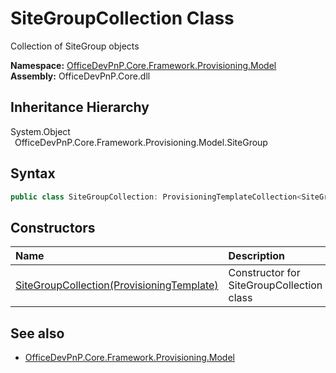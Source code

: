 # SiteGroupCollection Class
 Collection of SiteGroup objects   

**Namespace:** [OfficeDevPnP.Core.Framework.Provisioning.Model](OfficeDevPnP.Core.Framework.Provisioning.Model.md)  
**Assembly:** OfficeDevPnP.Core.dll  
## Inheritance Hierarchy
System.Object  
&ensp;OfficeDevPnP.Core.Framework.Provisioning.Model.SiteGroup  
## Syntax
```C#
public class SiteGroupCollection: ProvisioningTemplateCollection<SiteGroup>
```
## Constructors
|**Name**|**Description**|
|:-----|:-----|
| [SiteGroupCollection(ProvisioningTemplate)](OfficeDevPnP.Core.Framework.Provisioning.Model.SiteGroupCollection.ctor1.md) | Constructor for SiteGroupCollection class 
## See also
- [OfficeDevPnP.Core.Framework.Provisioning.Model](OfficeDevPnP.Core.Framework.Provisioning.Model.md)
